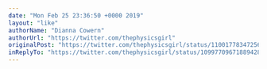```yaml
---
date: "Mon Feb 25 23:36:50 +0000 2019"
layout: "like"
authorName: "Dianna Cowern"
authorUrl: "https://twitter.com/thephysicsgirl"
originalPost: "https://twitter.com/thephysicsgirl/status/1100177834725654528"
inReplyTo: "https://twitter.com/thephysicsgirl/status/1099770967188942849"
---
```

